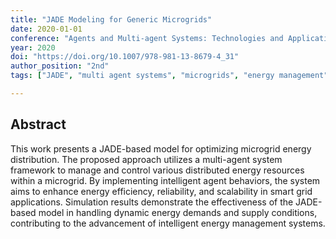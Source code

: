 ```yaml
---
title: "JADE Modeling for Generic Microgrids"
date: 2020-01-01
conference: "Agents and Multi-agent Systems: Technologies and Applications 2019"
year: 2020
doi: "https://doi.org/10.1007/978-981-13-8679-4_31"
author_position: "2nd"
tags: ["JADE", "multi agent systems", "microgrids", "energy management", "smart grids"]

---
```


## Abstract

This work presents a JADE-based model for optimizing microgrid energy distribution. The proposed approach utilizes a multi-agent system framework to manage and control various distributed energy resources within a microgrid. By implementing intelligent agent behaviors, the system aims to enhance energy efficiency, reliability, and scalability in smart grid applications. Simulation results demonstrate the effectiveness of the JADE-based model in handling dynamic energy demands and supply conditions, contributing to the advancement of intelligent energy management systems.
